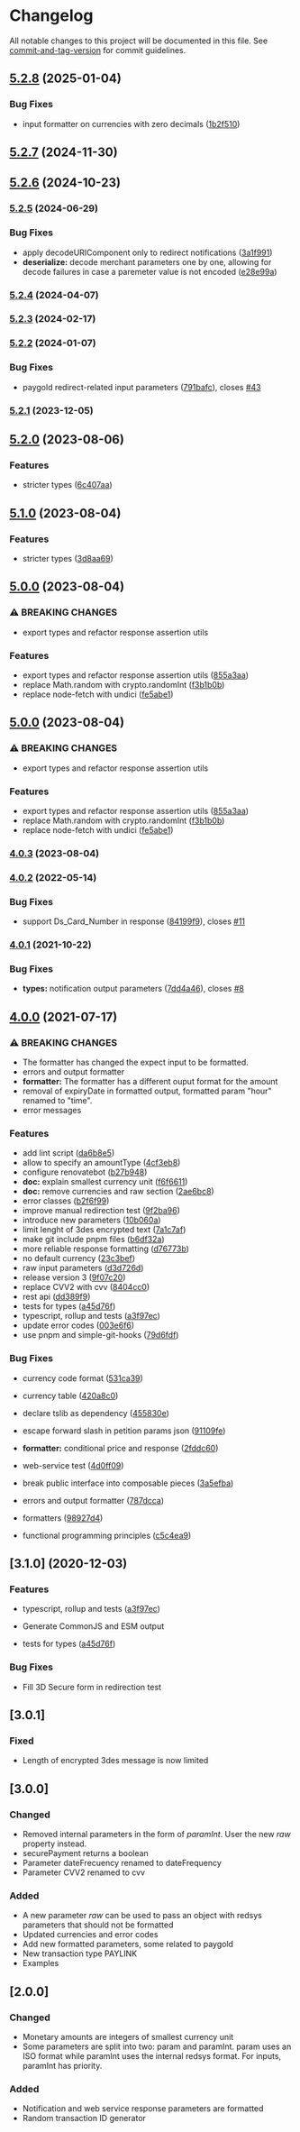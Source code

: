 # Changelog

All notable changes to this project will be documented in this file. See [commit-and-tag-version](https://github.com/absolute-version/commit-and-tag-version) for commit guidelines.

## [5.2.8](https://github.com/javiertury/redsys-easy/compare/v5.2.7...v5.2.8) (2025-01-04)


### Bug Fixes

* input formatter on currencies with zero decimals ([1b2f510](https://github.com/javiertury/redsys-easy/commit/1b2f510f50266f1166e3f80186a12fe69b3289cd))

## [5.2.7](https://github.com/javiertury/redsys-easy/compare/v5.2.6...v5.2.7) (2024-11-30)

## [5.2.6](https://github.com/javiertury/redsys-easy/compare/v5.2.5...v5.2.6) (2024-10-23)

### [5.2.5](https://github.com/javiertury/redsys-easy/compare/v5.2.4...v5.2.5) (2024-06-29)


### Bug Fixes

* apply decodeURIComponent only to redirect notifications ([3a1f991](https://github.com/javiertury/redsys-easy/commit/3a1f991cd85b74491adca55c7a467fbc7fd6376a))
* **deserialize:** decode merchant parameters one by one, allowing for decode failures in case a paremeter value is not encoded ([e28e99a](https://github.com/javiertury/redsys-easy/commit/e28e99a0824e4910739684dd57e0807674ba313c))

### [5.2.4](https://github.com/javiertury/redsys-easy/compare/v5.2.3...v5.2.4) (2024-04-07)

### [5.2.3](https://github.com/javiertury/redsys-easy/compare/v5.2.2...v5.2.3) (2024-02-17)

### [5.2.2](https://github.com/javiertury/redsys-easy/compare/v5.2.1...v5.2.2) (2024-01-07)


### Bug Fixes

* paygold redirect-related input parameters ([791bafc](https://github.com/javiertury/redsys-easy/commit/791bafc9d4f86c7e8286a4d309fe2b7e2db6749d)), closes [#43](https://github.com/javiertury/redsys-easy/issues/43)

### [5.2.1](https://github.com/javiertury/redsys-easy/compare/v5.2.0...v5.2.1) (2023-12-05)

## [5.2.0](https://github.com/javiertury/redsys-easy/compare/v5.1.0...v5.2.0) (2023-08-06)


### Features

* stricter types ([6c407aa](https://github.com/javiertury/redsys-easy/commit/6c407aa5efcaf1661ce1e624abee6e6f671124be))

## [5.1.0](https://github.com/javiertury/redsys-easy/compare/v5.0.0...v5.1.0) (2023-08-04)


### Features

* stricter types ([3d8aa69](https://github.com/javiertury/redsys-easy/commit/3d8aa6989f148c1e06d78ffa512c99adcb7c387e))

## [5.0.0](https://github.com/javiertury/redsys-easy/compare/v4.0.3...v5.0.0) (2023-08-04)


### ⚠ BREAKING CHANGES

* export types and refactor response assertion utils

### Features

* export types and refactor response assertion utils ([855a3aa](https://github.com/javiertury/redsys-easy/commit/855a3aa04eda2709a61a00412997b4386f6952b0))
* replace Math.random with crypto.randomInt ([f3b1b0b](https://github.com/javiertury/redsys-easy/commit/f3b1b0b3425ffd453a6abe8938aef46c50ccb3ce))
* replace node-fetch with undici ([fe5abe1](https://github.com/javiertury/redsys-easy/commit/fe5abe1c87e21865b1179e9eb6c6ebdff9ee66bd))

## [5.0.0](https://github.com/javiertury/redsys-easy/compare/v4.0.3...v5.0.0) (2023-08-04)


### ⚠ BREAKING CHANGES

* export types and refactor response assertion utils

### Features

* export types and refactor response assertion utils ([855a3aa](https://github.com/javiertury/redsys-easy/commit/855a3aa04eda2709a61a00412997b4386f6952b0))
* replace Math.random with crypto.randomInt ([f3b1b0b](https://github.com/javiertury/redsys-easy/commit/f3b1b0b3425ffd453a6abe8938aef46c50ccb3ce))
* replace node-fetch with undici ([fe5abe1](https://github.com/javiertury/redsys-easy/commit/fe5abe1c87e21865b1179e9eb6c6ebdff9ee66bd))

### [4.0.3](https://github.com/javiertury/redsys-easy/compare/v4.0.2...v4.0.3) (2023-08-04)

### [4.0.2](https://github.com/javiertury/redsys-easy/compare/v4.0.1...v4.0.2) (2022-05-14)


### Bug Fixes

* support Ds_Card_Number in response ([84199f9](https://github.com/javiertury/redsys-easy/commit/84199f94d1bccf8c81822435ca803790207dfc2e)), closes [#11](https://github.com/javiertury/redsys-easy/issues/11)

### [4.0.1](https://github.com/javiertury/redsys-easy/compare/v4.0.0...v4.0.1) (2021-10-22)


### Bug Fixes

* **types:** notification output parameters ([7dd4a46](https://github.com/javiertury/redsys-easy/commit/7dd4a4695400c030f1f78bb71ccd11e3dfa67269)), closes [#8](https://github.com/javiertury/redsys-easy/issues/8)

## [4.0.0](https://github.com/javiertury/redsys-easy/compare/v2.0.0...v4.0.0) (2021-07-17)


### ⚠ BREAKING CHANGES

* The formatter has changed the expect input to be
formatted.
* errors and output formatter
* **formatter:** The formatter has a different ouput format for the amount
* removal of expiryDate in formatted output, formatted
param "hour" renamed to "time".
* error messages

### Features

* add lint script ([da6b8e5](https://github.com/javiertury/redsys-easy/commit/da6b8e54fc23a6a8a4f45ed7d4def6b8584138b9))
* allow to specify an amountType ([4cf3eb8](https://github.com/javiertury/redsys-easy/commit/4cf3eb8e6c76357cb66a305fb574d3c325921f87))
* configure renovatebot ([b27b948](https://github.com/javiertury/redsys-easy/commit/b27b948d0d22e09a890d380fdfe62e3ef663cde2))
* **doc:** explain smallest currency unit ([f6f6611](https://github.com/javiertury/redsys-easy/commit/f6f661132215a1b7cf0a8c03cad78c58b8ff8f94))
* **doc:** remove currencies and raw section ([2ae6bc8](https://github.com/javiertury/redsys-easy/commit/2ae6bc89b15e05048d960d32c0e0464825220826))
* error classes ([b2f6f99](https://github.com/javiertury/redsys-easy/commit/b2f6f998bc69cc24cfe7d7a9efd4db050b03f2c3))
* improve manual redirection test ([9f2ba96](https://github.com/javiertury/redsys-easy/commit/9f2ba966ab0bc4421defc49108771339be594568))
* introduce new parameters ([10b060a](https://github.com/javiertury/redsys-easy/commit/10b060aebf29a4b7d5e8e04d9d2278921d784cc9))
* limit lenght of 3des encrypted text ([7a1c7af](https://github.com/javiertury/redsys-easy/commit/7a1c7afb4b41a4effdb259f05c14105fbbad8d89))
* make git include pnpm files ([b6df32a](https://github.com/javiertury/redsys-easy/commit/b6df32af5ee5d36db0929d2214680f990dd6749a))
* more reliable response formatting ([d76773b](https://github.com/javiertury/redsys-easy/commit/d76773b54b6c2af79b6473ddf58d9d94d3a8d62e))
* no default currency ([23c3bef](https://github.com/javiertury/redsys-easy/commit/23c3befcb270803ca2e1dc77182fd888ccfbbffa))
* raw input parameters ([d3d726d](https://github.com/javiertury/redsys-easy/commit/d3d726d832fcaa471390f26fa468e4093831d490))
* release version 3 ([9f07c20](https://github.com/javiertury/redsys-easy/commit/9f07c20fba857268296d0011040d49aa9b7de5dd))
* replace CVV2 with cvv ([8404cc0](https://github.com/javiertury/redsys-easy/commit/8404cc01c95d54bf648e0dda81480dc9c3a9d3c1))
* rest api ([dd389f9](https://github.com/javiertury/redsys-easy/commit/dd389f93bee80a348e49229be3b1c80f225849fa))
* tests for types ([a45d76f](https://github.com/javiertury/redsys-easy/commit/a45d76fa2610b0ac3d2418a76951ecb8e643f523))
* typescript, rollup and tests ([a3f97ec](https://github.com/javiertury/redsys-easy/commit/a3f97ec81cd6140a25dff759d55f5cd74bb867d9))
* update error codes ([003e6f6](https://github.com/javiertury/redsys-easy/commit/003e6f6527e9178e5e6ab080322080862f9a4d68))
* use pnpm and simple-git-hooks ([79d6fdf](https://github.com/javiertury/redsys-easy/commit/79d6fdfdf8d8194173cc3a3280dba7cb2d675678))


### Bug Fixes

* currency code format ([531ca39](https://github.com/javiertury/redsys-easy/commit/531ca39c85c2e50e0edbbb53e3af9c737a36b1d2))
* currency table ([420a8c0](https://github.com/javiertury/redsys-easy/commit/420a8c07ed6cef2e5fcc18aa1a31a1f489bfdb3f))
* declare tslib as dependency ([455830e](https://github.com/javiertury/redsys-easy/commit/455830e682723d0c13b47e0681b0b378423d3397))
* escape forward slash in petition params json ([91109fe](https://github.com/javiertury/redsys-easy/commit/91109fe2640da264d882a53a68cc8c95bc9ebf25))
* **formatter:** conditional price and response ([2fddc60](https://github.com/javiertury/redsys-easy/commit/2fddc608a8983f708072ad767668126526d06099))
* web-service test ([4d0ff09](https://github.com/javiertury/redsys-easy/commit/4d0ff0976d3ca8511c4416e9746f2a3efc8210b1))


* break public interface into composable pieces ([3a5efba](https://github.com/javiertury/redsys-easy/commit/3a5efba619e7527addd3c47963308665bc7e4ca3))
* errors and output formatter ([787dcca](https://github.com/javiertury/redsys-easy/commit/787dcca34247352af5ea475bf0325d18aa11efb8))
* formatters ([98927d4](https://github.com/javiertury/redsys-easy/commit/98927d4033d2c18f420517ba186d591f73a9ea65))
* functional programming principles ([c5c4ea9](https://github.com/javiertury/redsys-easy/commit/c5c4ea91601285810194aa0451b43635fe9533bd))

## [3.1.0] (2020-12-03)


### Features

* typescript, rollup and tests ([a3f97ec](https://github.com/javiertury/redsys-easy/commit/a3f97ec81cd6140a25dff759d55f5cd74bb867d9))
- Generate CommonJS and ESM output
* tests for types ([a45d76f](https://github.com/javiertury/redsys-easy/commit/a45d76fa2610b0ac3d2418a76951ecb8e643f523))


### Bug Fixes

- Fill 3D Secure form in redirection test


## [3.0.1]

### Fixed

- Length of encrypted 3des message is now limited

## [3.0.0]

### Changed

- Removed internal parameters in the form of *paramInt*. User the new *raw* property instead.
- securePayment returns a boolean
- Parameter dateFrecuency renamed to dateFrequency
- Parameter CVV2 renamed to cvv

### Added

- A new parameter *raw* can be used to pass an object with redsys parameters that should not be formatted
- Updated currencies and error codes
- Add new formatted parameters, some related to paygold
- New transaction type PAYLINK
- Examples

## [2.0.0]

### Changed

- Monetary amounts are integers of smallest currency unit
- Some parameters are split into two: param and paramInt. param uses an ISO format while paramInt uses the internal redsys format. For inputs, paramInt has priority.

### Added

- Notification and web service response parameters are formatted
- Random transaction ID generator
